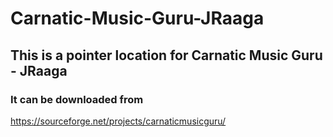 # Carnatic-Music-Guru-JRaaga 
## This is a pointer location for Carnatic Music Guru - JRaaga 
### It can be downloaded from 
https://sourceforge.net/projects/carnaticmusicguru/
